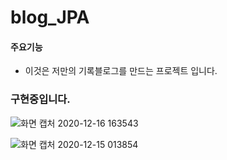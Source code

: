 # blog_JPA


#### 주요기능

- 이것은 저만의 기록블로그를 만드는 프로젝트 입니다. 



### 구현중입니다.

![화면 캡처 2020-12-16 163543](https://user-images.githubusercontent.com/66085260/102318558-db43fe80-3fbc-11eb-9aeb-c34883186927.png)


![화면 캡처 2020-12-15 013854](https://user-images.githubusercontent.com/66085260/102108510-61096200-3e76-11eb-93f1-952d6066b260.png)

